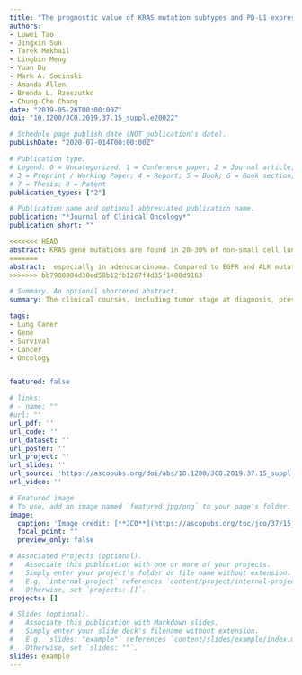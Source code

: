 ```yaml
---
title: "The prognostic value of KRAS mutation subtypes and PD-L1 expression in patients with lung adenocarcinoma"
authors:
- Luwei Tao
- Jingxin Sun
- Tarek Mekhail
- Lingbin Meng
- Yuan Du
- Mark A. Socinski
- Amanda Allen
- Brenda L. Rzeszutko
- Chung-Che Chang
date: "2019-05-26T00:00:00Z"
doi: "10.1200/JCO.2019.37.15_suppl.e20022"

# Schedule page publish date (NOT publication's date).
publishDate: "2020-07-014T00:00:00Z"

# Publication type.
# Legend: 0 = Uncategorized; 1 = Conference paper; 2 = Journal article;
# 3 = Preprint / Working Paper; 4 = Report; 5 = Book; 6 = Book section;
# 7 = Thesis; 8 = Patent
publication_types: ["2"]

# Publication name and optional abbreviated publication name.
publication: "*Journal of Clinical Oncology*"
publication_short: ""

<<<<<<< HEAD
abstract: KRAS gene mutations are found in 20-30% of non-small cell lung cancer (NSCLC), especially in adenocarcinoma. Compared to EGFR and ALK mutations, KRAS mutation in NSCLC may be associated with poorer prognosis. However, prognostic value of different KRAS mutation subtypes in NSCLC remains unknown. The goal of this study is to evaluate the association of KRAS mutation subtypes, PD-L1 expression and clinical outcome in patients diagnosed with primary lung adenocarcinoma.
=======
abstract:  especially in adenocarcinoma. Compared to EGFR and ALK mutations, KRAS mutation in NSCLC may be associated with poorer prognosis. However, prognostic value of different KRAS mutation subtypes in NSCLC remains unknown. The goal of this study is to evaluate the association of KRAS mutation subtypes, PD-L1 expression and clinical outcome in patients diagnosed with primary lung adenocarcinoma..
>>>>>>> bb7988804d30ed58b12fb1267f4d35f1408d9163

# Summary. An optional shortened abstract.
summary: The clinical courses, including tumor stage at diagnosis, presence of brain metastasis, OS and RFS, are similar among lung adenocarcinoma patients with different KRAS mutation subtypes. Additionally, PD-L1 expression status appears to be independent of KRAS mutation subtypes. Of note, concurrent PD-L1 expression and G12C mutation is associated with particularly poorer prognosis. Further study is needed to see if PD1/PD-L1 block may improve outcome of this group of patients.

tags:
- Lung Caner
- Gene
- Survival
- Cancer
- Oncology


featured: false

# links:
# - name: ""
#url: ""
url_pdf: ''
url_code: ''
url_dataset: ''
url_poster: ''
url_project: ''
url_slides: ''
url_source: 'https://ascopubs.org/doi/abs/10.1200/JCO.2019.37.15_suppl.e20022'
url_video: ''

# Featured image
# To use, add an image named `featured.jpg/png` to your page's folder. 
image:
  caption: 'Image credit: [**JCO**](https://ascopubs.org/toc/jco/37/15_suppl)'
  focal_point: ""
  preview_only: false

# Associated Projects (optional).
#   Associate this publication with one or more of your projects.
#   Simply enter your project's folder or file name without extension.
#   E.g. `internal-project` references `content/project/internal-project/index.md`.
#   Otherwise, set `projects: []`.
projects: []

# Slides (optional).
#   Associate this publication with Markdown slides.
#   Simply enter your slide deck's filename without extension.
#   E.g. `slides: "example"` references `content/slides/example/index.md`.
#   Otherwise, set `slides: ""`.
slides: example
---
```





